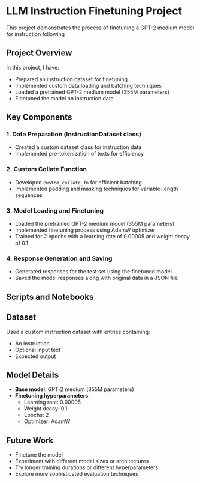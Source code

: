 # LLM Instruction Finetuning Project

This project demonstrates the process of finetuning a GPT-2 medium model for instruction following

## Project Overview

In this project, I have:

- Prepared an instruction dataset for finetuning
- Implemented custom data loading and batching techniques
- Loaded a pretrained GPT-2 medium model (355M parameters)
- Finetuned the model on instruction data

## Key Components

### 1. Data Preparation (InstructionDataset class)

- Created a custom dataset class for instruction data
- Implemented pre-tokenization of texts for efficiency

### 2. Custom Collate Function

- Developed `custom_collate_fn` for efficient batching
- Implemented padding and masking techniques for variable-length sequences

### 3. Model Loading and Finetuning

- Loaded the pretrained GPT-2 medium model (355M parameters)
- Implemented finetuning process using AdamW optimizer
- Trained for 2 epochs with a learning rate of 0.00005 and weight decay of 0.1

### 4. Response Generation and Saving

- Generated responses for the test set using the finetuned model
- Saved the model responses along with original data in a JSON file


## Scripts and Notebooks


## Dataset

Used a custom instruction dataset with entries containing:

- An instruction
- Optional input text
- Expected output

## Model Details

- **Base model**: GPT-2 medium (355M parameters)
- **Finetuning hyperparameters**:
  - Learning rate: 0.00005
  - Weight decay: 0.1
  - Epochs: 2
  - Optimizer: AdamW


## Future Work
- Finetune the model
- Experiment with different model sizes or architectures
- Try longer training durations or different hyperparameters
- Explore more sophisticated evaluation techniques
